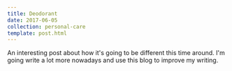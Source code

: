 ```yaml
---
title: Deodorant
date: 2017-06-05
collection: personal-care
template: post.html
---
```


An interesting post about how it's going to be different this time around. I'm going write a lot more nowadays and use this blog to improve my writing.